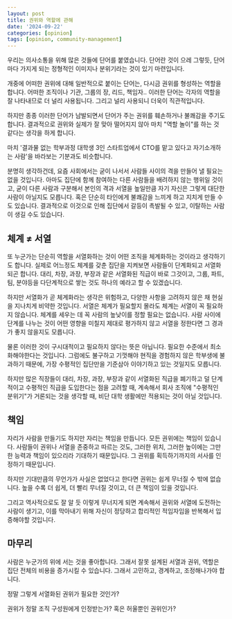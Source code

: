 ```yaml
---
layout: post
title: 권위와 역할에 관해
date: '2024-09-22'
categories: [opinion]
tags: [opinion, community-management]
---
```


우리는 의사소통을 위해 많은 것들에 단어를 붙였습니다. 단어란 것이 으레 그렇듯, 단어마다 가지게 되는 정형적인 이미지나 분위기라는 것이 있기 마련입니다.

개중에 어떠한 권위에 대해 일반적으로 붙이는 단어는, 다시금 권위를 형성하는 역할을 합니다. 어떠한 조직이나 기관, 그룹의 장, 리드, 책임자.. 이러한 단어는 각자의 역할을 잘 나타내므로 더 널리 사용됩니다. 그리고 널리 사용되니 더욱이 직관적입니다.

하지만 종종 이러한 단어가 남발되면서 단어가 주는 권위를 훼손하거나 불쾌감을 주기도 합니다. 결과적으로 권위와 실제가 잘 맞아 떨어지지 않아 마치 "역할 놀이"를 하는 것 같다는 생각을 하게 합니다.

마치 '결과물 없는 학부과정 대학생 3인 스타트업에서 CTO를 맡고 있다고 자기소개하는 사람'을 바라보는 기분과도 비슷합니다.

분명히 생각하건데, 요즘 사회에서는 굳이 나서서 사람들 사이의 격을 만들어 낼 필요는 없을 것입니다. 아마도 집단에 함께 참여하는 다른 사람들을 배려하지 않는 행위일 것이고, 굳이 다른 사람과 구분해서 본인의 격과 서열을 높일만큼 자기 자신은 그렇게 대단한 사람이 아닐지도 모릅니다. 혹은 단순히 타인에게 불쾌감을 느끼게 하고 지치게 만들 수도 있습니다. 결과적으로 이것으로 인해 집단에서 갈등이 촉발될 수 있고, 이탈하는 사람이 생길 수도 있습니다.



## 체계 ≠ 서열

또 누군가는 단순히 역할을 서열화하는 것이 어떤 조직을 체계화하는 것이라고 생각하기도 합니다. 실제로 어느정도 체계를 갖춘 집단을 지켜보면 사람들이 단계화되고 서열화되곤 합니다. 대리, 차장, 과장, 부장과 같은 서열화된 직급이 바로 그것이고, 그룹, 파트, 팀, 분야등을 다단계적으로 쌓는 것도 하나의 예라고 할 수 있겠습니다.

하지만 서열화가 곧 체계화라는 생각은 위험하고, 다양한 사항을 고려하지 않은 채 현실을 지나치게 비약한 것입니다. 서열은 체계가 필요할지 몰라도 체계는 서열이 꼭 필요하지 않습니다. 체계를 세우는 데 꼭 사람의 높낮이를 정할 필요는 없습니다. 사람 사이에 단계를 나누는 것이 어떤 영향을 미칠지 제대로 평가하지 않고 서열을 정한다면 그 경과가 좋지 않을지도 모릅니다.


물론 이러한 것이 구시대적이고 필요하지 않다는 뜻은 아닙니다. 필요한 수준에서 최소화해야한다는 것입니다. 그럼에도 불구하고 기껏해야 현직을 경험하지 않은 학부생에 불과하기 때문에, 가장 수평적인 집단만을 기준삼아 이야기하고 있는 것일지도 모릅니다.

하지만 많은 직장들이 대리, 차장, 과장, 부장과 같이 서열화된 직급을 폐기하고 덜 단계적이고 수평적인 직급을 도입한다는 점을 고려할 때, 계속해서 회사 조직에 "수평적인 분위기"가 거론되는 것을 생각할 때, 비단 대학 생활에만 적용되는 것이 아닐 것입니다.



## 책임

자리가 사람을 만들기도 하지만 자리는 책임을 만듭니다. 모든 권위에는 책임이 있습니다. 사람들이 권위나 서열을 존중하고 따르는 것도, 그러한 위치, 그러한 높이에는 그만한 능력과 책임이 있으리라 기대하기 때문입니다. 그 권위를 획득하기까지의 서사를 인정하기 때문입니다.

하지만 기대만큼의 무언가가 사실은 없었다고 한다면 권위는 쉽게 무너질 수 밖에 없습니다. 높을 수록 더 쉽게, 더 빨리 무너질 것이고, 더 큰 책임이 있을 것입니다.  

그리고 역사적으로도 잘 알 듯 이렇게 무너지게 되면 계속해서 권위와 서열에 도전하는 사람이 생기고, 이를 막아내기 위해 자신이 정당하고 합리적인 적임자임을 반복해서 입증해야할 것입니다.



## 마무리

사람은 누군가의 위에 서는 것을 좋아합니다. 그래서 잘못 설계된 서열과 권위, 역할은 집단 전체의 비용을 증가시킬 수 있습니다. 그래서 고민하고, 경계하고, 조정해나가야 합니다.

정말 그렇게 서열화된 권위가 필요한 것인가?

권위가 정말 조직 구성원에게 인정받는가? 혹은 허울뿐인 권위인가?
